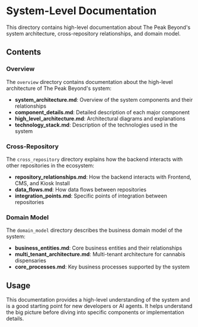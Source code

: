 # System-Level Documentation

This directory contains high-level documentation about The Peak Beyond's system architecture, cross-repository relationships, and domain model.

## Contents

### Overview

The `overview` directory contains documentation about the high-level architecture of The Peak Beyond's system:

- **system_architecture.md**: Overview of the system components and their relationships
- **component_details.md**: Detailed description of each major component
- **high_level_architecture.md**: Architectural diagrams and explanations
- **technology_stack.md**: Description of the technologies used in the system

### Cross-Repository

The `cross_repository` directory explains how the backend interacts with other repositories in the ecosystem:

- **repository_relationships.md**: How the backend interacts with Frontend, CMS, and Kiosk Install
- **data_flows.md**: How data flows between repositories
- **integration_points.md**: Specific points of integration between repositories

### Domain Model

The `domain_model` directory describes the business domain model of the system:

- **business_entities.md**: Core business entities and their relationships
- **multi_tenant_architecture.md**: Multi-tenant architecture for cannabis dispensaries
- **core_processes.md**: Key business processes supported by the system

## Usage

This documentation provides a high-level understanding of the system and is a good starting point for new developers or AI agents. It helps understand the big picture before diving into specific components or implementation details. 